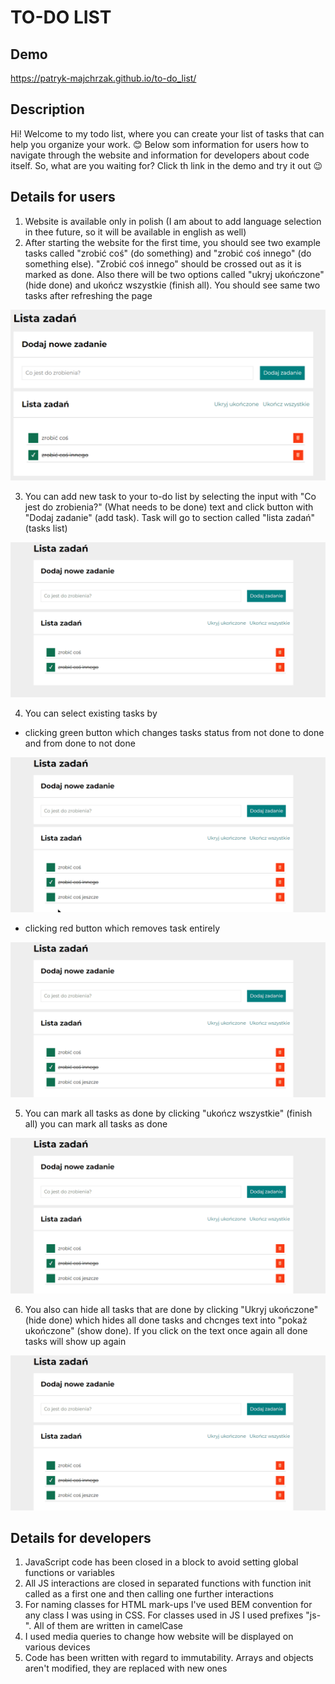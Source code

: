 # TO-DO LIST

## Demo
https://patryk-majchrzak.github.io/to-do_list/

## Description
Hi! Welcome to my todo list, where you can create your list of tasks that can help you organize your work. 😊 Below som information for users how to navigate through the website and information for developers about code itself. So, what are you waiting for? Click th link in the demo and try it out 😉

## Details for users
1. Website is available only in polish (I am about to add language selection in thee future, so it will be available in english as well)
2. After starting the website for the first time, you should see two example tasks called "zrobić coś" (do something) and "zrobić coś innego" (do something else). "Zrobić coś innego" should be crossed out as it is marked as done. Also there will be two options called "ukryj ukończone" (hide done) and ukończ wszystkie (finish all). You should see same two tasks after refreshing the page

<img src="for_readme/startingTasks.png">

3. You can add new task to your to-do list by selecting the input with "Co jest do zrobienia?" (What needs to be done) text and click button with "Dodaj zadanie" (add task). Task will go to section called "lista zadań" (tasks list)

<img src="for_readme/addNewTaskAnimation.gif">

4. You can select existing tasks by
- clicking green button which changes tasks status from not done to done and from done to not done

<img src="for_readme/toggleDoneAnimation.gif"> 

- clicking red button which removes task entirely

<img src="for_readme/deleteTaskAnimation.gif">

5. You can mark all tasks as done by clicking "ukończ wszystkie" (finish all) you can mark all tasks as done

<img src="for_readme/markAllDone.gif">

6. You also can hide all tasks that are done by clicking "Ukryj ukończone" (hide done) which hides all done tasks and chcnges text into "pokaż ukończone" (show done). If you click on the text once again all done tasks will show up again

<img src="for_readme/toggleDisplayDone.gif">

## Details for developers

1. JavaScript code has been closed in a block to avoid setting global functions or variables
2. All JS interactions are closed in separated functions with function init called as a first one and then calling one further interactions
3. For naming classes for HTML mark-ups I've used BEM convention for any class I was using in CSS. For classes used in JS I used prefixes "js-". All of them are written in camelCase
4. I used media queries to change how website will be displayed on various devices
5. Code has been written with regard to immutability. Arrays and objects aren't modified, they are replaced with new ones
